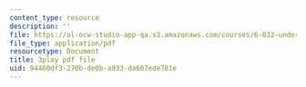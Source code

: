 ```yaml
---
content_type: resource
description: ''
file: https://ol-ocw-studio-app-qa.s3.amazonaws.com/courses/6-832-underactuated-robotics-spring-2009/94460df3270bde0ba933da607ede781e_EqAYRo4wXxY.pdf
file_type: application/pdf
resourcetype: Document
title: 3play pdf file
uid: 94460df3-270b-de0b-a933-da607ede781e
---
```

